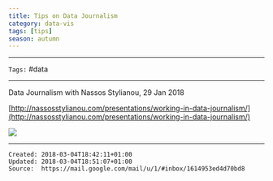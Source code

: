 ```yaml
---
title: Tips on Data Journalism
category: data-vis
tags: [tips]
season: autumn
---
```


---

`Tags:` #data

---

Data Journalism with Nassos Stylianou, 29 Jan 2018

[http://nassosstylianou.com/presentations/working-in-data-journalism/](http://nassosstylianou.com/presentations/working-in-data-journalism/)

![](../../assets/files/data-journalism-notes.jpeg)

---

    Created: 2018-03-04T18:42:11+01:00
    Updated: 2018-03-04T18:51:07+01:00
    Source:  https://mail.google.com/mail/u/1/#inbox/1614953ed4d70bd8
